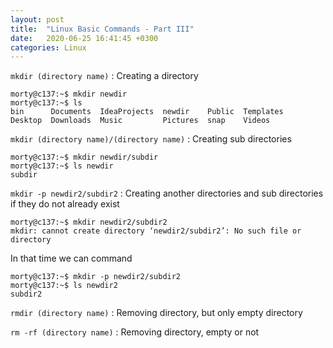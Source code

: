 ```yaml
---
layout: post
title:  "Linux Basic Commands - Part III"
date:   2020-06-25 16:41:45 +0300
categories: Linux
---
```


`mkdir (directory name)` : Creating a directory 

```
morty@c137:~$ mkdir newdir
morty@c137:~$ ls
bin      Documents  IdeaProjects  newdir    Public  Templates
Desktop  Downloads  Music         Pictures  snap    Videos
```

`mkdir (directory name)/(directory name)` : Creating sub directories

```
morty@c137:~$ mkdir newdir/subdir
morty@c137:~$ ls newdir
subdir
```

`mkdir -p newdir2/subdir2` : Creating another directories and sub directories if they do not already exist

```
morty@c137:~$ mkdir newdir2/subdir2
mkdir: cannot create directory ‘newdir2/subdir2’: No such file or directory
```
In that time we can command
```
morty@c137:~$ mkdir -p newdir2/subdir2
morty@c137:~$ ls newdir2
subdir2
```

`rmdir (directory name)` : Removing directory, but only empty directory

`rm -rf (directory name)` : Removing directory, empty or not
